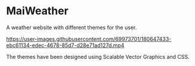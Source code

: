 # MaiWeather
A weather website with different themes for the user.


https://user-images.githubusercontent.com/69973701/180647433-ebc61134-edec-4678-85d7-d28e71ad127d.mp4


The themes have been designed using Scalable Vector Graphics and CSS.
